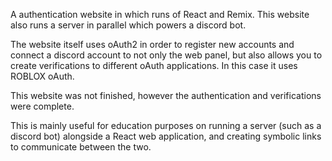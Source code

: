 A authentication website in which runs of React and Remix. This website also runs a server in parallel which powers a discord bot.

The website itself uses oAuth2 in order to register new accounts and connect a discord account to not only the web panel, but
also allows you to create verifications to different oAuth applications. In this case it uses ROBLOX oAuth.

This website was not finished, however the authentication and verifications were complete.

This is mainly useful for education purposes on running a server (such as a discord bot) alongside a React web application, and
creating symbolic links to communicate between the two.
